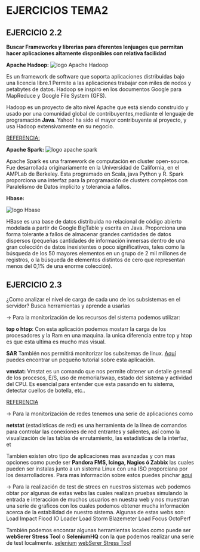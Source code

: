 

# EJERCICIOS TEMA2

## EJERCICIO 2.2
**Buscar Frameworks y librerias para dferentes lenjuages que permitan hacer aplicaciones altamente disponibles con relativa facilidad**


**Apache Hadoop:**
![logo Apache Hadoop](https://upload.wikimedia.org/wikipedia/commons/0/0e/Hadoop_logo.svg)



Es un framework de software que soporta aplicaciones distribuidas bajo una licencia libre.1​ Permite a las aplicaciones trabajar con miles de nodos y petabytes de datos. Hadoop se inspiró en los documentos Google para MapReduce y Google File System (GFS).

Hadoop es un proyecto de alto nivel Apache que está siendo construido y usado por una comunidad global de contribuyentes,mediante el lenguaje de programación **Java**. Yahoo! ha sido el mayor contribuyente al proyecto, y usa Hadoop extensivamente en su negocio.

[REFERENCIA:](https://es.wikipedia.org/wiki/Apache_Hadoop)




**Apache Spark:**
![logo apache spark](https://upload.wikimedia.org/wikipedia/commons/f/f3/Apache_Spark_logo.svg)



Apache Spark es una framework de computación en cluster open-source. Fue desarrollada originariamente en la Universidad de California, en el AMPLab de Berkeley. Esta programado en Scala, java Python y R.
Spark proporciona una interfaz para la programación de clusters completos con Paralelismo de Datos implícito y tolerancia a fallos.






**Hbase:**

![logo Hbase](http://hbase.apache.org/images/hbase_logo_with_orca_large.png)

HBase es una base de datos distribuida no relacional de código abierto modelada a partir de Google BigTable y escrita en Java.
Proporciona una forma tolerante a fallos de almacenar grandes cantidades de datos dispersos (pequeñas cantidades de información inmersas dentro de una gran colección de datos inexistentes o poco significativos, tales como la búsqueda de los 50 mayores elementos en un grupo de 2 mil millones de registros, o la búsqueda de elementos distintos de cero que representan menos del 0,1% de una enorme colección).


## EJERCICIO 2.3

¿Como analizar el nivel de carga de cada uno de los subsistemas en el servidor? Busca herramientas y aprende a usarlas


-> Para la monitorización de los recursos del sistema podemos utilizar:


**top o htop**: Con esta aplicación podemos mostarr la carga de los procesadores y la Ram en una maquina. la unica diferencia entre top y htop es que esta ultima es mucho mas visual.

**SAR** También nos permitirá monitorizar los subsitemas de linux. [Aquí](https://www.thegeekstuff.com/2011/03/sar-examples/) puedes encontrar un pequeño tutorial sobre esta aplicación.


**vmstat:** Vmstat es un comando que nos permite obtener un detalle general de los procesos, E/S, uso de memoria/swap, estado del sistema y actividad del CPU. Es esencial para entender que esta pasando en tu sistema, detectar cuellos de botella, etc..

[REFERENCIA](https://storm.malditainternet.com/wp/2011/05/usando-y-entendiendo-vmstat/)



-> Para la monitorización de redes tenemos una serie de aplicaciones como 


**netstat** (estadísticas de red) es una herramienta de la línea de comandos para controlar las conexiones de red entrantes y salientes, así como la visualización de las tablas de enrutamiento, las estadísticas de la interfaz, et

Tambien existen otro tipo de aplicaciones mas avanzadas y con mas opciones como puede ser **Pandora FMS, Icinga, Nagios ó Zabbix** las cuales pueden ser instalas junto a un sistema Linux con una ISO proporciana por los desarrolladores. Para mas información sobre estos puedes pinchar [aquí](https://blog.pandorafms.org/es/herramientas-de-monitoreo-de-redes/)





-> Para la realización de test de strees en nuestros sistemas web podemos obtar por algunas de estas webs las cuales realizan pruebas simulando la entrada e interaccion de muchos usuarios en nuestra web y nos muestran una serie de graficos con los cuales podemos obtener mucha información acerca de la estabilidad de nuestro sistema. Algunas de estas webs son:
    Load Impact
    Flood IO
    Loader
    Load Storm
    Blazemeter
    Load Focus
    OctoPerf

También podemos enconrar algunas herramientas locales como puede ser **webSerer Stress Tool** o **SeleniumHQ** con la que podemos realizar una serie de test localmente.
[selenium](https://docs.seleniumhq.org/)
[webSerer Stress Tool](http://blog.jmacoe.com/aplicaciones/webserver-stress-tool/)







